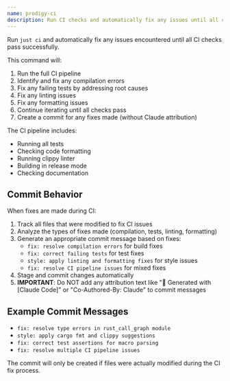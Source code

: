 ```yaml
---
name: prodigy-ci
description: Run CI checks and automatically fix any issues until all checks pass
---
```


Run `just ci` and automatically fix any issues encountered until all CI checks pass successfully.

This command will:
1. Run the full CI pipeline
2. Identify and fix any compilation errors
3. Fix any failing tests by addressing root causes
4. Fix any linting issues
5. Fix any formatting issues
6. Continue iterating until all checks pass
7. Create a commit for any fixes made (without Claude attribution)

The CI pipeline includes:
- Running all tests
- Checking code formatting
- Running clippy linter
- Building in release mode
- Checking documentation

## Commit Behavior

When fixes are made during CI:
1. Track all files that were modified to fix CI issues
2. Analyze the types of fixes made (compilation, tests, linting, formatting)
3. Generate an appropriate commit message based on fixes:
   - `fix: resolve compilation errors` for build fixes
   - `fix: correct failing tests` for test fixes
   - `style: apply linting and formatting fixes` for style issues
   - `fix: resolve CI pipeline issues` for mixed fixes
4. Stage and commit changes automatically
5. **IMPORTANT**: Do NOT add any attribution text like "🤖 Generated with [Claude Code]" or "Co-Authored-By: Claude" to commit messages

## Example Commit Messages

- `fix: resolve type errors in rust_call_graph module`
- `style: apply cargo fmt and clippy suggestions`
- `fix: correct test assertions for macro parsing`
- `fix: resolve multiple CI pipeline issues`

The commit will only be created if files were actually modified during the CI fix process.

